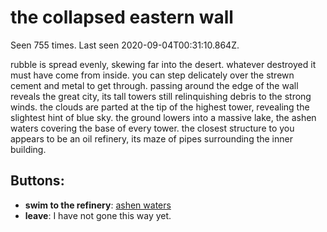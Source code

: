 # the collapsed eastern wall

Seen 755 times. Last seen 2020-09-04T00:31:10.864Z.

rubble is spread evenly, skewing far into the desert. whatever destroyed it must have come from inside. you can step delicately over the strewn cement and metal to get through. passing around the edge of the wall reveals the great city, its tall towers still relinquishing debris to the strong winds. the clouds are parted at the tip of the highest tower, revealing the slightest hint of blue sky. the ground lowers into a massive lake, the ashen waters covering the base of every tower. the closest structure to you appears to be an oil refinery, its maze of pipes surrounding the inner building.

## Buttons:

- **swim to the refinery**: [ashen waters](ashen-waters-Ny87bbi.md)
- **leave**: I have not gone this way yet.